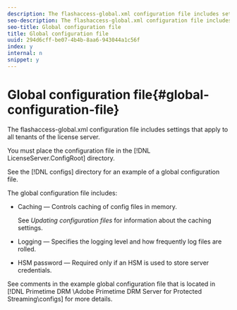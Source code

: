 ```yaml
---
description: The flashaccess-global.xml configuration file includes settings that apply to all tenants of the license server.
seo-description: The flashaccess-global.xml configuration file includes settings that apply to all tenants of the license server.
seo-title: Global configuration file
title: Global configuration file
uuid: 294d6cff-be07-4b4b-8aa6-943044a1c56f
index: y
internal: n
snippet: y
---
```


# Global configuration file{#global-configuration-file}

The flashaccess-global.xml configuration file includes settings that apply to all tenants of the license server.

You must place the configuration file in the [!DNL LicenseServer.ConfigRoot] directory.

See the [!DNL configs] directory for an example of a global configuration file.

The global configuration file includes:

* Caching — Controls caching of config files in memory.

  See *Updating configuration files* for information about the caching settings. 
* Logging — Specifies the logging level and how frequently log files are rolled. 
* HSM password — Required only if an HSM is used to store server credentials.

See comments in the example global configuration file that is located in [!DNL Primetime DRM <DVD>\Adobe Primetime DRM Server for Protected Streaming\configs] for more details. 
